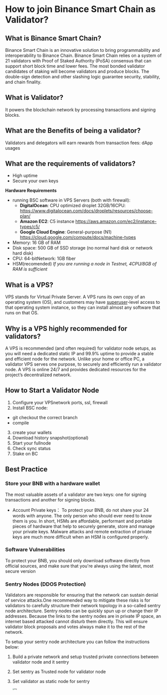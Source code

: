 # How to join Binance Smart Chain as Validator?

## What is Binance Smart Chain?

Binance Smart Chain is an innovative solution to bring programmability and interoperability to Binance Chain. Binance Smart Chain relies on a system of 21 validators with Proof of Staked Authority (PoSA) consensus that can support short block time and lower fees. The most bonded validator candidates of staking will become validators and produce blocks. The double-sign detection and other slashing logic guarantee security, stability, and chain finality.

## What is Validator?

It powers the blockchain network by processing transactions and signing blocks.

## What are the Benefits of being a validator?

Validators and delegators will earn rewards from transaction fees: dApp usages

## What are the requirements of validators?

* High uptime
* Secure your own keys

**Hardware Requirements**
* running BSC software in VPS Servers (both with firewall):
	* **DigitalOcean**: CPU optimized droplet 32GB/16CPU: https://www.digitalocean.com/docs/droplets/resources/choose-plan/
	* **Amazon EC2**: C5 instance https://aws.amazon.com/ec2/instance-types/c5/
	* **Google Cloud Engine**: General-purpose (N1) https://cloud.google.com/compute/docs/machine-types
*  Memory: 16 GB of RAM
*  Disk space: 500 GB of SSD storage (no normal hard disk or network hard disk)
*  CPU: 64-bitNetwork: 1GB fiber
*  HSM(recomended)
*If you are running a node in Testnet, 4CPU/8GB of RAM is sufficient*

## What is a VPS?

VPS stands for Virtual Private Server. A VPS runs its own copy of an operating system (OS), and customers may have [superuser](https://en.wikipedia.org/wiki/Superuser)-level access to that operating system instance, so they can install almost any software that runs on that OS.

## Why is a VPS highly recommended for validators?

A VPS is recommended (and often required) for validator node setups, as you will need a dedicated static IP and 99.9% uptime to provide a stable and efficient node for the network. Unlike your home or office PC, a validator VPS serves one purpose, to securely and efficiently run a validator node. A VPS is online 24/7 and provides dedicated resources for the project’s decentralized network.

## How to Start a Validator Node
1. Configure your VPSnetwork ports, ssl, firewall
2. Install BSC node:
* git checkout the correct branch
* compile
3. create your wallets
4. Download history snapshot(optional)
5. Start your fullnode
6. Check sync status
7. Stake on BC

## Best Practice

### Store your BNB with a hardware wallet

The most valuable assets of a validator are two keys: one for signing transactions and another for signing blocks.
* Account Private keys：
To protect your BNB, do not share your 24 words with anyone. The only person who should ever need to know them is you. In short, HSMs are affordable, performant and portable pieces of hardware that help to securely generate, store and manage your private keys. Malware attacks and remote extraction of private keys are much more difficult when an HSM is configured properly.

### Software Vulnerabilities
To protect your BNB, you should only download software directly from official sources, and make sure that you're always using the latest, most secure version

### Sentry Nodes (DDOS Protection)

Validators are responsible for ensuring that the network can sustain denial of service attacks.One recommended way to mitigate these risks is for validators to carefully structure their network topology in a so-called sentry node architecture.
Sentry nodes can be quickly spun up or change their IP addresses. Because the links to the sentry nodes are in private IP space, an internet based attacked cannot disturb them directly. This will ensure validator block proposals and votes always make it to the rest of the network.

To setup your sentry node architecture you can follow the instructions below:
1. Build a private network and setup trusted private connections between validator node and it sentry
2. Set sentry as Trusted node for validator node
3. Set validator as static node for sentry


   <img src="https://lh3.googleusercontent.com/w6notWcdyEXayM592WuI5xcpysFqgkwwBSX3sBZFIc34SHrKewZYlNMBMyGBPs375ez78i4gZmbnMyMn3Ry5s6Z6qTejatPYdDXL67moRhGmAQsjNNVF0CRZz10yznx13U34fKSc" alt="img" style="zoom:33%;" />